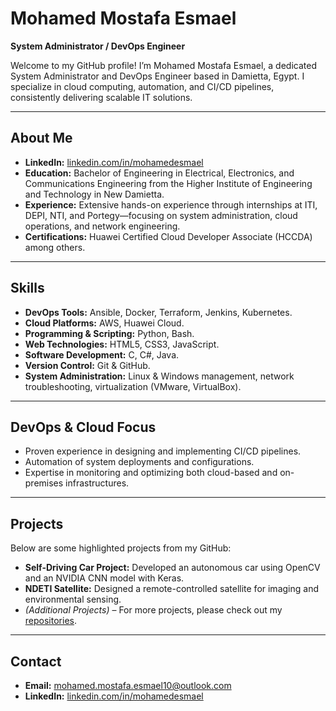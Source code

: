 # Mohamed Mostafa Esmael

**System Administrator / DevOps Engineer**

Welcome to my GitHub profile! I’m Mohamed Mostafa Esmael, a dedicated System Administrator and DevOps Engineer based in Damietta, Egypt. I specialize in cloud computing, automation, and CI/CD pipelines, consistently delivering scalable IT solutions.

---

## About Me
- **LinkedIn:** [linkedin.com/in/mohamedesmael](https://www.linkedin.com/in/mohamedesmael/)
- **Education:** Bachelor of Engineering in Electrical, Electronics, and Communications Engineering from the Higher Institute of Engineering and Technology in New Damietta.
- **Experience:** Extensive hands-on experience through internships at ITI, DEPI, NTI, and Portegy—focusing on system administration, cloud operations, and network engineering.
- **Certifications:** Huawei Certified Cloud Developer Associate (HCCDA) among others.

---

## Skills
- **DevOps Tools:** Ansible, Docker, Terraform, Jenkins, Kubernetes.
- **Cloud Platforms:** AWS, Huawei Cloud.
- **Programming & Scripting:** Python, Bash.
- **Web Technologies:** HTML5, CSS3, JavaScript.
- **Software Development:** C, C#, Java.
- **Version Control:** Git & GitHub.
- **System Administration:** Linux & Windows management, network troubleshooting, virtualization (VMware, VirtualBox).

---

## DevOps & Cloud Focus
- Proven experience in designing and implementing CI/CD pipelines.
- Automation of system deployments and configurations.
- Expertise in monitoring and optimizing both cloud-based and on-premises infrastructures.

---

## Projects
Below are some highlighted projects from my GitHub:
- **Self-Driving Car Project:** Developed an autonomous car using OpenCV and an NVIDIA CNN model with Keras.
- **NDETI Satellite:** Designed a remote-controlled satellite for imaging and environmental sensing.
- *(Additional Projects)* – For more projects, please check out my [repositories](https://github.com/mohamedesmael10?tab=repositories).

---

## Contact
- **Email:** [mohamed.mostafa.esmael10@outlook.com](mailto:mohamed.mostafa.esmael10@outlook.com)
- **LinkedIn:** [linkedin.com/in/mohamedesmael](https://www.linkedin.com/in/mohamedesmael/)

